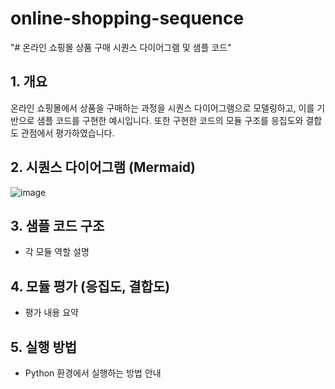 # online-shopping-sequence
"# 온라인 쇼핑몰 상품 구매 시퀀스 다이어그램 및 샘플 코드"

## 1. 개요
온라인 쇼핑몰에서 상품을 구매하는 과정을 시퀀스 다이어그램으로 모델링하고, 이를 기반으로 샘플 코드를 구현한 예시입니다.
또한 구현한 코드의 모듈 구조를 응집도와 결합도 관점에서 평가하였습니다.

## 2. 시퀀스 다이어그램 (Mermaid)

![image](https://github.com/user-attachments/assets/ca4332fb-bfaf-49d8-b8c0-e3f845bf9cdb)

## 3. 샘플 코드 구조
- 각 모듈 역할 설명

## 4. 모듈 평가 (응집도, 결합도)
- 평가 내용 요약

## 5. 실행 방법
- Python 환경에서 실행하는 방법 안내

